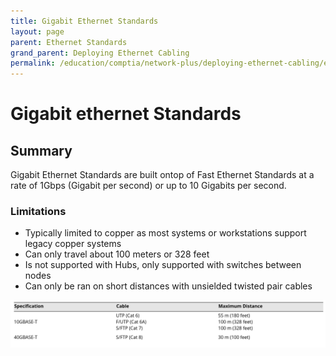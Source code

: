 ```yaml
---
title: Gigabit Ethernet Standards
layout: page
parent: Ethernet Standards
grand_parent: Deploying Ethernet Cabling
permalink: /education/comptia/network-plus/deploying-ethernet-cabling/ethernet-standards/gigabit-ethernet-standard/
---
```


# Gigabit ethernet Standards

## Summary

Gigabit Ethernet Standards are built ontop of Fast Ethernet Standards at a rate of 1Gbps (Gigabit per second) or up to 10 Gigabits per second.

### Limitations

- Typically limited to copper as most systems or workstations support legacy copper systems
- Can only travel about 100 meters or 328 feet
- Is not supported with Hubs, only supported with switches between nodes
- Can only be ran on short distances with unsielded twisted pair cables


![Gigabit Ethernet Standards](gigabit-ethernet-standards.png)